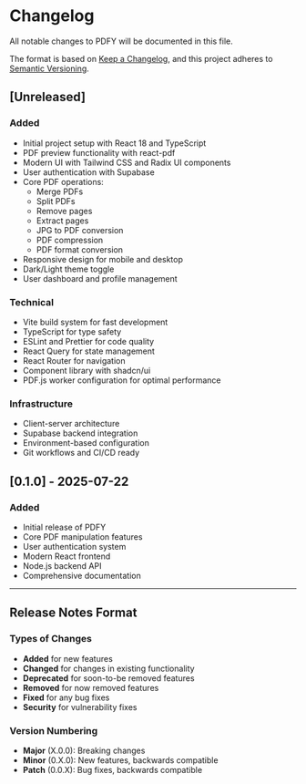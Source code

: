 # Changelog

All notable changes to PDFY will be documented in this file.

The format is based on [Keep a Changelog](https://keepachangelog.com/en/1.0.0/),
and this project adheres to [Semantic Versioning](https://semver.org/spec/v2.0.0.html).

## [Unreleased]

### Added
- Initial project setup with React 18 and TypeScript
- PDF preview functionality with react-pdf
- Modern UI with Tailwind CSS and Radix UI components
- User authentication with Supabase
- Core PDF operations:
  - Merge PDFs
  - Split PDFs
  - Remove pages
  - Extract pages
  - JPG to PDF conversion
  - PDF compression
  - PDF format conversion
- Responsive design for mobile and desktop
- Dark/Light theme toggle
- User dashboard and profile management

### Technical
- Vite build system for fast development
- TypeScript for type safety
- ESLint and Prettier for code quality
- React Query for state management
- React Router for navigation
- Component library with shadcn/ui
- PDF.js worker configuration for optimal performance

### Infrastructure
- Client-server architecture
- Supabase backend integration
- Environment-based configuration
- Git workflows and CI/CD ready

## [0.1.0] - 2025-07-22

### Added
- Initial release of PDFY
- Core PDF manipulation features
- User authentication system
- Modern React frontend
- Node.js backend API
- Comprehensive documentation

---

## Release Notes Format

### Types of Changes
- **Added** for new features
- **Changed** for changes in existing functionality
- **Deprecated** for soon-to-be removed features
- **Removed** for now removed features
- **Fixed** for any bug fixes
- **Security** for vulnerability fixes

### Version Numbering
- **Major** (X.0.0): Breaking changes
- **Minor** (0.X.0): New features, backwards compatible
- **Patch** (0.0.X): Bug fixes, backwards compatible
